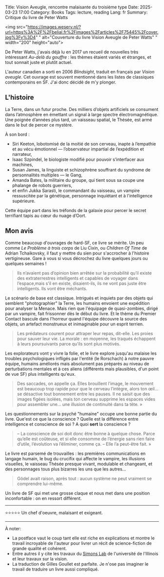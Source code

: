 Title: Vision Aveugle, rencontre malaisante du troisième type
Date: 2025-03-23 17:00
Category: Books
Tags: lecture, reading
Lang: fr
Summary: Critique du livre de Peter Watts

<img src="https://images.weserv.nl/?url=https%3A%2F%2Fbelial.fr%2Fimages%2Farticles%2F75445%2Fcover.jpg%3Fv%3D4"
" alt="Couverture du livre Vision Aveugle de Peter Watts"
" width="200" height="auto">

De Peter Watts, j'avais déjà lu en 2017 un recueil de nouvelles très intéressant _Au-delà du gouffre_ : les thèmes étaient variés et étranges, et tout sonnait juste et plutôt actuel.

L'auteur canadien a sorti en 2006 _Blindsight_, traduit en français par _Vision aveugle_. Cet ouvrage est souvent mentionné dans les listes de classiques contemporains en SF. J'ai donc décidé de m'y plonger.

## L'histoire

La Terre, dans un futur proche.
Des milliers d’objets artificiels se consument dans l’atmosphère en émettant un signal à large spectre électromagnétique.
Une poignée d’années plus tard, un vaisseau spatial, le Thésée, est armé dans le but de percer ce mystère.

À son bord :

* Siri Keeton, lobotomisé de la moitié de son cerveau, inapte à l’empathie et au vécu émotionnel — l’observateur impartial de l’expédition et narrateur,
* Isaac Szpindel, le biologiste modifié pour pouvoir s’interfacer aux machines,
* Susan James, la linguiste et schizophrène souffrant du syndrome de personnalités multiples — le Gang,
* Amanda Bates, la militaire du groupe, qui tient sous sa coupe une phalange de robots guerriers,
* et enfin Jukka Sarasti, le commandant du vaisseau, un vampire ressuscitée par la génétique, personnage inquiétant et à l'intelligence supérieure.

Cette équipe part dans les tréfonds de la galaxie pour percer le secret terrifiant tapis au cœur du nuage d’Oort.

## Mon avis

Comme beaucoup d'ouvrages de hard-SF, ce livre se mérite. Un peu comme _Le Problème à trois corps_ de Liu Cixin, ou _Children Of Time_ de Adrian Tchaikovsky, il faut y mettre du sien pour s'accrocher à l'histoire vertigineuse. Gare à vous si vous décrochez du livre quelques jours ou quelques semaines !

> Ils n’avaient pas d’opinion bien arrêtée sur la probabilité qu’il existe des extraterrestres intelligents et capables de voyager dans l’espace,mais s’il en existe, disaient-ils, ils ne vont pas juste être intelligents. Ils vont être méchants.

Le scénario de base est classique. Intrigués et inquiets par des objets qui semblent "photographier" la Terre, les humains envoient une expédition pour analyser la Menace. Mais rien que l'équipage de quasi-zombies, dirigé par un vampire, fait frissonner dès le début du livre. Et le thème du Premier Contact bascule dans l'horreur quand l'équipe découvre la source des objets, un artefact monstrueux et inimaginable pour un esprit terrien.

> Les prédateurs courent pour attraper leur repas, dit-elle. Les proies pour sauver leur vie. La morale : en moyenne, les traqués échappent à leurs poursuivants parce qu’ils sont plus motivés.

Les explorateurs vont y vivre la folie, et le livre explore jusqu'au malaise les troubles psychologiques infligés par l'entité (le Rorschach) à notre pauvre équipe, humains améliorés mais absolument pas préparés au niveau de perturbations mentales et à ces aliens (différents mais plausibles, d'un point de vue SF) plus intelligents qu'eux.

> Des saccades, on appelle ça. Elles brouillent l’image, le mouvement est beaucoup trop rapide pour que le cerveau l’intègre, alors ton œil… se désactive tout bonnement entre les pauses. Il ne saisit que des images figées isolées, mais ton cerveau supprime les espaces vides pour assembler une… une illusion de continuité dans ta tête. »

Les questionnements sur la psyché "humaine" occupe une bonne partie du livre. Que'est ce que la conscience ? Quelle est la différence entre intelligence et conscience de soi ? A quoi **sert** la conscience ?

> – La conscience de soi doit donc être bonne à quelque chose. Parce qu’elle est coûteuse, et si elle consomme de l’énergie sans rien faire d’utile, l’évolution va l’éliminer, comme ça. – Elle l’a peut-être fait. »

Le livre est parsemé de trouvailles : les premières communications en langage humain, le bug du crucifix qui affecte le vampire, les illusions visuelles, le vaisseau Thésée presque vivant, modulable et changeant, et des personnages tous plus bizarres les uns que les autres...

> Gödel avait raison, après tout : aucun système ne peut vraiment se comprendre lui-même.

Un livre de SF qui met une grosse claque et nous met dans une position inconfortable : on en ressort différent.

---

⭐⭐⭐⭐⭐ Un chef d'oeuvre, malaisant et exigeant.

---

À noter:

* La postface vaut le coup tant elle est riche en explications et montre le travail incroyable de l'auteur pour livrer un récit de science-fiction de grande qualité et cohérent.
* Entre autres il y cite les travaux du [Simons Lab](https://www.simonslab.com/) de l'université de l'Illinois et leur travaux sur la vision.
* La traduction de Gilles Goullet est parfaite. Je n'ose pas imaginer le travail de traduire un livre aussi compliqué.
